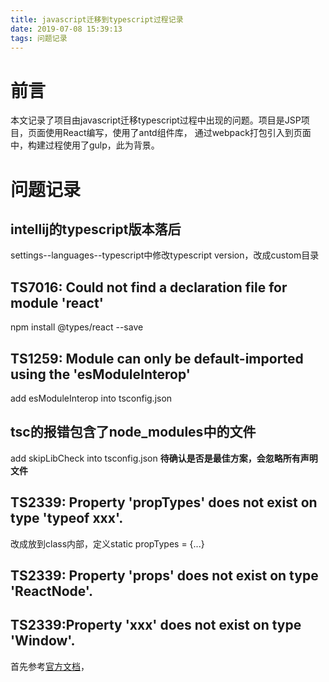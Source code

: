 ```yaml
---
title: javascript迁移到typescript过程记录
date: 2019-07-08 15:39:13
tags: 问题记录
---
```

# 前言
本文记录了项目由javascript迁移typescript过程中出现的问题。项目是JSP项目，页面使用React编写，使用了antd组件库，
通过webpack打包引入到页面中，构建过程使用了gulp，此为背景。

# 问题记录
## intellij的typescript版本落后
settings--languages--typescript中修改typescript version，改成custom目录

## TS7016: Could not find a declaration file for module 'react'
npm install @types/react --save

## TS1259: Module  can only be default-imported using the 'esModuleInterop'
add esModuleInterop into tsconfig.json

## tsc的报错包含了node_modules中的文件
add skipLibCheck into tsconfig.json
**待确认是否是最佳方案，会忽略所有声明文件**

## TS2339: Property 'propTypes' does not exist on type 'typeof xxx'.
改成放到class内部，定义static propTypes = {...}

## TS2339: Property 'props' does not exist on type 'ReactNode'.


## TS2339:Property 'xxx' does not exist on type 'Window'.


首先参考[官方文档](https://www.typescriptlang.org/docs/handbook/migrating-from-javascript.html)，

